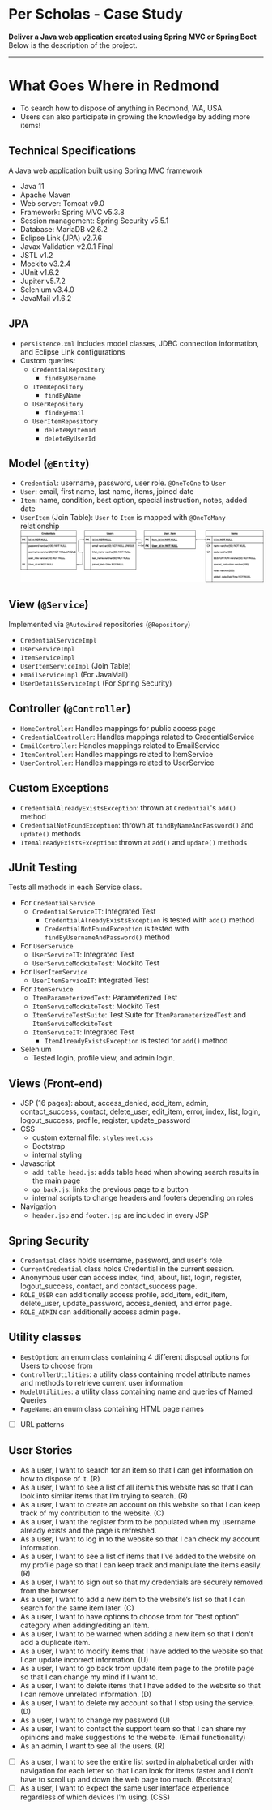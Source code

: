 # Per Scholas - Case Study
**Deliver a Java web application created using Spring MVC or Spring Boot**  
Below is the description of the project.

---

# What Goes Where in Redmond
- To search how to dispose of anything in Redmond, WA, USA
- Users can also participate in growing the knowledge by adding more items!

## Technical Specifications
A Java web application built using Spring MVC framework
- Java 11
- Apache Maven
- Web server: Tomcat v9.0
- Framework: Spring MVC v5.3.8
- Session management: Spring Security v5.5.1
- Database: MariaDB v2.6.2
- Eclipse Link (JPA) v2.7.6
- Javax Validation v2.0.1 Final
- JSTL v1.2
- Mockito v3.2.4
- JUnit v1.6.2
- Jupiter v5.7.2
- Selenium v3.4.0
- JavaMail v1.6.2

## JPA
- `persistence.xml` includes model classes, JDBC connection information, and Eclipse Link configurations
- Custom queries: 
    - `CredentialRepository`
       - `findByUsername`
    - `ItemRepository`
       - `findByName`
    - `UserRepository`
       - `findByEmail`
    - `UserItemRepository`
       - `deleteByItemId`
       - `deleteByUserId`

## Model (`@Entity`)
- `Credential`: username, password, user role. `@OneToOne` to `User`
- `User`: email, first name, last name, items, joined date
- `Item`: name, condition, best option, special instruction, notes, added date
- `UserItem` (Join Table): `User` to `Item` is mapped with `@OneToMany` relationship
![Entity Relationship Diagram for models](./resources/WhatGoesWhere_ERD_Models.png)

## View (`@Service`)
Implemented via `@Autowired` repositories (`@Repository`)
- `CredentialServiceImpl`
- `UserServiceImpl`
- `ItemServiceImpl`
- `UserItemServiceImpl` (Join Table)
- `EmailServiceImpl` (For JavaMail)
- `UserDetailsServiceImpl` (For Spring Security)

## Controller (`@Controller`)
- `HomeController`: Handles mappings for public access page
- `CredentialController`: Handles mappings related to CredentialService
- `EmailController`: Handles mappings related to EmailService
- `ItemController`: Handles mappings related to ItemService
- `UserController`: Handles mappings related to UserService

## Custom Exceptions
- `CredentialAlreadyExistsException`: thrown at `Credential`'s `add()` method
- `CredentialNotFoundException`: thrown at `findByNameAndPassword()` and `update()` methods
- `ItemAlreadyExistsException`: thrown at `add()` and `update()` methods

## JUnit Testing
Tests all methods in each Service class.
- For `CredentialService`
    - `CredentialServiceIT`: Integrated Test 
       - `CredentialAlreadyExistsException` is tested with `add()` method
       - `CredentialNotFoundException` is tested with `findByUsernameAndPassword()` method
- For `UserService`
    - `UserServiceIT`: Integrated Test 
    - `UserServiceMockitoTest`:  Mockito Test 
- For `UserItemService`
    - `UserItemServiceIT`: Integrated Test
- For `ItemService` 
    - `ItemParameterizedTest`: Parameterized Test 
    - `ItemServiceMockitoTest`: Mockito Test
    - `ItemServiceTestSuite`: Test Suite for `ItemParameterizedTest` and `ItemServiceMockitoTest`
    - `ItemServiceIT`: Integrated Test 
       - `ItemAlreadyExistsException` is tested for `add()` method 
- Selenium
    - Tested login, profile view, and admin login.
    
## Views (Front-end)
- JSP (16 pages): about, access_denied, add_item, admin, contact_success, contact, delete_user, edit_item, error, index, list, login, logout_success, profile, register, update_password
- CSS
    - custom external file: `stylesheet.css`
    - Bootstrap
    - internal styling
- Javascript
    - `add_table_head.js`: adds table head when showing search results in the main page
    - `go_back.js`: links the previous page to a button
    - internal scripts to change headers and footers depending on roles
- Navigation
    - `header.jsp` and `footer.jsp` are included in every JSP
    
## Spring Security
- `Credential` class holds username, password, and user's role.
- `CurrentCredential` class holds Credential in the current session.
- Anonymous user can access index, find, about, list, login, register, logout_success, contact, and contact_success page. 
- `ROLE_USER` can additionally access profile, add_item, edit_item, delete_user, update_password, access_denied, and error page.
- `ROLE_ADMIN` can additionally access admin page.

## Utility classes
- `BestOption`: an enum class containing 4 different disposal options for Users to choose from
- `ControllerUtilities`: a utility class containing model attribute names and methods to retrieve current user information
- `ModelUtilities`: a utility class containing name and queries of Named Queries 
- `PageName`: an enum class containing HTML page names
- [ ] URL patterns

## User Stories
- As a user, I want to search for an item so that I can get information on how to dispose of it. (R)
- As a user, I want to see a list of all items this website has so that I can look into similar items that I’m trying to search. (R)
- As a user, I want to create an account on this website so that I can keep track of my contribution to the website. (C)
- As a user, I want the register form to be populated when my username already exists and the page is refreshed.
- As a user, I want to log in to the website so that I can check my account information.
- As a user, I want to see a list of items that I’ve added to the website on my profile page so that I can keep track and manipulate the items easily. (R)
- As a user, I want to sign out so that my credentials are securely removed from the browser.
- As a user, I want to add a new item to the website’s list so that I can search for the same item later. (C)
- As a user, I want to have options to choose from for "best option" category when adding/editing an item.
- As a user, I want to be warned when adding a new item so that I don't add a duplicate item.
- As a user, I want to modify items that I have added to the website so that I can update incorrect information. (U)
- As a user, I want to go back from update item page to the profile page so that I can change my mind if I want to.
- As a user, I want to delete items that I have added to the website so that I can remove unrelated information. (D)
- As a user, I want to delete my account so that I stop using the service. (D)
- As a user, I want to change my password (U)
- As a user, I want to contact the support team so that I can share my opinions and make suggestions to the website. (Email functionality)
- As an admin, I want to see all the users. (R)
- [ ] As a user, I want to see the entire list sorted in alphabetical order with navigation for each letter so that I can look for items faster and I don’t have to scroll up and down the web page too much. (Bootstrap)
- [ ] As a user, I want to expect the same user interface experience regardless of which devices I’m using. (CSS)